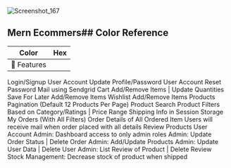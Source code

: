 ![Screenshot_167](https://user-images.githubusercontent.com/76893448/168979405-97d68226-0791-47b5-8903-d5da2523e1ec.png)

## Mern Ecommers## Color Reference

| Color             | Hex                                                                |
| ----------------- | ------------------------------------------------------------------ |
| 🚀 Features
Login/Signup User Account
Update Profile/Password User Account
Reset Password Mail using Sendgrid
Cart Add/Remove Items | Update Quantities
Save For Later Add/Remove Items
Wishlist Add/Remove Items
Products Pagination (Default 12 Products Per Page)
Product Search
Product Filters Based on Category/Ratings | Price Range
Shipping Info in Session Storage
My Orders (With All Filters)
Order Details of All Ordered Item
Users will receive mail when order placed with all details
Review Products User Account
Admin: Dashboard access to only admin roles
Admin: Update Order Status | Delete Order
Admin: Add/Update Products
Admin: Update User Data | Delete User
Admin: List Review of Product | Delete Review
Stock Management: Decrease stock of product when shipped
